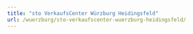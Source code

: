 ```yaml
---
title: "sto VerkaufsCenter Würzburg Heidingsfeld"
url: /wuerzburg/sto-verkaufscenter-wuerzburg-heidingsfeld/
---
```

